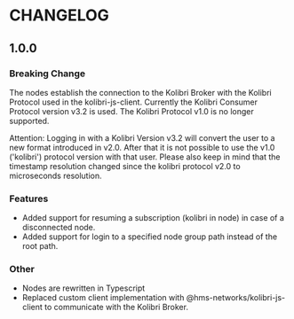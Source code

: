 # CHANGELOG

## 1.0.0

### Breaking Change

The nodes establish the connection to the Kolibri Broker with the Kolibri Protocol used in the kolibri-js-client. Currently the Kolibri Consumer Protocol version v3.2 is used. The Kolibri Protocol v1.0 is no longer supported.

Attention: Logging in with a Kolibri Version v3.2 will convert the user to a new format introduced in v2.0. After that it is not possible to use the v1.0 ('kolibri') protocol version with that user.
Please also keep in mind that the timestamp resolution changed since the kolibri protocol v2.0 to microseconds resolution.

### Features

- Added support for resuming a subscription (kolibri in node) in case of a disconnected node.
- Added support for login to a specified node group path instead of the root path.

### Other

- Nodes are rewritten in Typescript
- Replaced custom client implementation with @hms-networks/kolibri-js-client to communicate with the Kolibri Broker.
